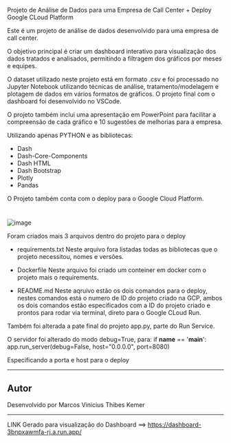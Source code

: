 Projeto de Análise de Dados para uma Empresa de Call Center + Deploy Google CLoud Platform

Este é um projeto de análise de dados desenvolvido para uma empresa de call center. 

O objetivo principal é criar um dashboard interativo para visualização dos dados tratados e analisados, 
permitindo a filtragem dos gráficos por meses e equipes.

O dataset utilizado neste projeto está em formato .csv e foi processado no Jupyter Notebook utilizando técnicas de análise, 
tratamento/modelagem e plotagem de dados em vários formatos de gráficos. O projeto final com o dashboard foi desenvolvido no VSCode.

O projeto também inclui uma apresentação em PowerPoint para facilitar a compreensão de cada gráfico e 10 sugestões de melhorias para a empresa.


Utilizando apenas PYTHON e as bibliotecas:

- Dash
- Dash-Core-Components
- Dash HTML
- Dash Bootstrap
- Plotly
- Pandas



O Projeto também conta com o deploy para o Google Cloud Platform.

#
![image](https://github.com/mircothibes/Projeto-Empresa-CallCenter/assets/120477644/85757f4e-0708-46c3-9d07-f75c042b20c0)


  
  
Foram criados mais 3 arquivos dentro do projeto para o deploy
- requirements.txt
Neste arquivo fora listadas todas as bibliotecas que o projeto necessitou, nomes e versões.
    
- Dockerfile
Neste arquivo foi criado um conteiner em docker com o projeto mais o requirements.
    
- README.md
Neste aqruivo estão os dois comandos para o deploy, nestes comandos está o numero de ID do projeto criado na GCP, ambos os dois comandos estão especificados 
com a ID do projeto criado e prontos para rodar via terminal, direto para o Google CLoud Run.

Também foi alterada a pate final do projeto app.py, parte do Run Service.


O servidor foi alterado do modo debug=True,  para: if __name__ == '__main__':
                                                      app.run_server(debug=False, host="0.0.0.0", port=8080)

Especificando a porta e host para o deploy 

---

## Autor

Desenvolvido por Marcos Vinicius Thibes Kemer

---

    


LINK Gerado para visualização do Dashboard ==> https://dashboard-3bnpxawmfa-rj.a.run.app/
  
